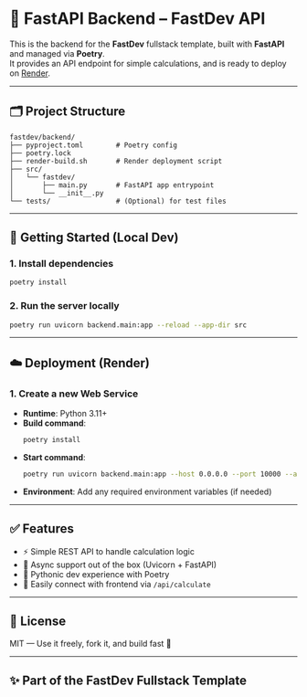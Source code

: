 # 🐍 FastAPI Backend – FastDev API

This is the backend for the **FastDev** fullstack template, built with **FastAPI** and managed via **Poetry**.  
It provides an API endpoint for simple calculations, and is ready to deploy on [Render](https://render.com).

---

## 🗂 Project Structure

```
fastdev/backend/
├── pyproject.toml        # Poetry config
├── poetry.lock
├── render-build.sh       # Render deployment script
├── src/
│   └── fastdev/
│       ├── main.py       # FastAPI app entrypoint
│       └── __init__.py
└── tests/                # (Optional) for test files
```

---

## 🚀 Getting Started (Local Dev)

### 1. Install dependencies

```bash
poetry install
```

### 2. Run the server locally

```bash
poetry run uvicorn backend.main:app --reload --app-dir src
```

---

## ☁️ Deployment (Render)

### 1. Create a new Web Service

- **Runtime**: Python 3.11+
- **Build command**:  
  ```bash
  poetry install
  ```
- **Start command**:  
  ```bash
  poetry run uvicorn backend.main:app --host 0.0.0.0 --port 10000 --app-dir src
  ```
- **Environment**: Add any required environment variables (if needed)

---

## ✅ Features

- ⚡ Simple REST API to handle calculation logic
- 🔁 Async support out of the box (Uvicorn + FastAPI)
- 🧪 Pythonic dev experience with Poetry
- 🔗 Easily connect with frontend via `/api/calculate`

---

## 📄 License

MIT — Use it freely, fork it, and build fast 🚀

---

## ✨ Part of the FastDev Fullstack Template